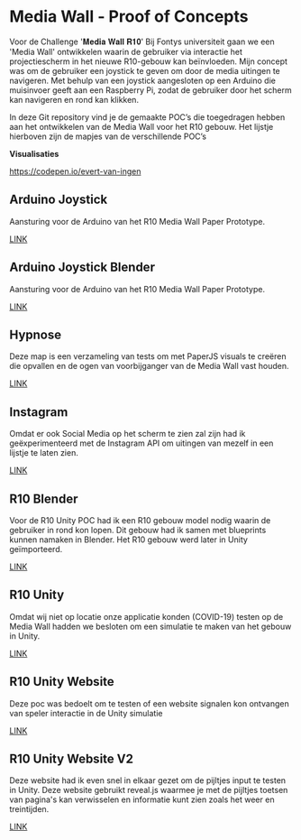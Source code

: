 # Media Wall - Proof of Concepts

Voor de Challenge '𝐌𝐞𝐝𝐢𝐚 𝐖𝐚𝐥𝐥 𝐑𝟏𝟎' Bij Fontys universiteit gaan we een 'Media Wall' ontwikkelen waarin de gebruiker via interactie het projectiescherm in het nieuwe R10-gebouw kan beïnvloeden. Mijn concept was om de gebruiker een joystick te geven om door de media uitingen te navigeren. Met behulp van een joystick aangesloten op een Arduino die muisinvoer geeft aan een Raspberry Pi, zodat de gebruiker door het scherm kan navigeren en rond kan klikken.

In deze Git repository vind je de gemaakte POC’s die toegedragen hebben aan het ontwikkelen van de Media Wall voor het R10 gebouw. Het lijstje hierboven zijn de mapjes van de verschillende POC’s

**Visualisaties**

https://codepen.io/evert-van-ingen

## Arduino Joystick

Aansturing voor de Arduino van het R10 Media Wall Paper Prototype.

[LINK](https://git.fhict.nl/I408770/mediawallr10/-/tree/POC's/POC's/Evert/Arduino%20Joystick)

## Arduino Joystick Blender

Aansturing voor de Arduino van het R10 Media Wall Paper Prototype.

[LINK](https://git.fhict.nl/I408770/mediawallr10/-/tree/POC's/POC's/Evert/Atari%20Joystick%20Blender)

## Hypnose

Deze map is een verzameling van tests om met PaperJS visuals te creëren die opvallen en de ogen van voorbijganger van de Media Wall vast houden. 

[LINK](https://git.fhict.nl/I408770/mediawallr10/-/tree/POC's/POC's/Evert/Hypnose)

## Instagram

Omdat er ook Social Media op het scherm te zien zal zijn had ik geëxperimenteerd met de Instagram API om uitingen van mezelf in een lijstje te laten zien.

[LINK](https://git.fhict.nl/I408770/mediawallr10/-/tree/POC's/POC's/Evert/Instagram)

## R10 Blender

 Voor de R10 Unity POC had ik een R10 gebouw model nodig waarin de gebruiker in rond kon lopen. Dit gebouw had ik samen met blueprints kunnen namaken in Blender. Het R10 gebouw werd later in Unity geïmporteerd.

[LINK](https://git.fhict.nl/I408770/mediawallr10/-/tree/POC's/POC's/Evert/R10%20Blender)

## R10 Unity 

Omdat wij niet op locatie onze applicatie konden (COVID-19) testen op de Media Wall hadden we besloten om een simulatie te maken van het gebouw in Unity.

[LINK](https://git.fhict.nl/I408770/mediawallr10/-/tree/POC's/POC's/Evert/R10%20Unity)

## R10 Unity Website

Deze poc was bedoelt om te testen of een website signalen kon ontvangen van speler interactie in de Unity simulatie

[LINK](https://git.fhict.nl/I408770/mediawallr10/-/tree/POC's/POC's/Evert/R10%20Website)

## R10 Unity Website V2

Deze website had ik even snel in elkaar gezet om de pijltjes input te testen in Unity. Deze website gebruikt reveal.js waarmee je met de pijltjes toetsen van pagina's kan verwisselen en informatie kunt zien zoals het weer en treintijden.

[LINK](https://git.fhict.nl/I408770/mediawallr10/-/tree/POC's/POC's/Evert/R10%20Website%20V2)

